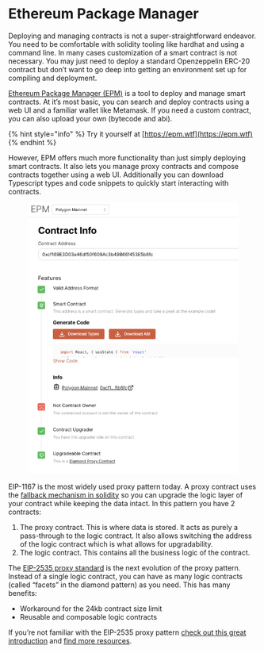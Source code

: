 # Ethereum Package Manager

Deploying and managing contracts is not a super-straightforward endeavor. You need to be comfortable with solidity tooling like hardhat and using a command line. In many cases customization of a smart contract is not necessary. You may just need to deploy a standard Openzeppelin ERC-20 contract but don’t want to go deep into getting an environment set up for compiling and deployment.

[Ethereum Package Manager (EPM)](https://epm.wtf) is a tool to deploy and manage smart contracts. At it’s most basic, you can search and deploy contracts using a web UI and a familiar wallet like Metamask. If you need a custom contract, you can also upload your own (bytecode and abi).

{% hint style="info" %}
Try it yourself at [https://epm.wtf](https://epm.wtf)
{% endhint %}

However, EPM offers much more functionality than just simply deploying smart contracts. It also lets you manage proxy contracts and compose contracts together using a web UI. Additionally you can download Typescript types and code snippets to quickly start interacting with contracts.

<figure><img src="../.gitbook/assets/Screen Shot 2022-09-07 at 9.53.42 AM.png" alt=""><figcaption></figcaption></figure>

EIP-1167 is the most widely used proxy pattern today. A proxy contract uses the [fallback mechanism in solidity](https://blog.openzeppelin.com/proxy-patterns/) so you can upgrade the logic layer of your contract while keeping the data intact. In this pattern you have 2 contracts:

1. The proxy contract. This is where data is stored. It acts as purely a pass-through to the logic contract. It also allows switching the address of the logic contract which is what allows for upgradability.
2. The logic contract. This contains all the business logic of the contract.

The [EIP-2535 proxy standard](https://eips.ethereum.org/EIPS/eip-2535) is the next evolution of the proxy pattern. Instead of a single logic contract, you can have as many logic contracts (called “facets” in the diamond pattern) as you need. This has many benefits:

* Workaround for the 24kb contract size limit
* Reusable and composable logic contracts

If you’re not familiar with the EIP-2535 proxy pattern [check out this great introduction](https://eip2535diamonds.substack.com/p/introduction-to-the-diamond-standard) and [find more resources](eip-2535-further-reading.md).
